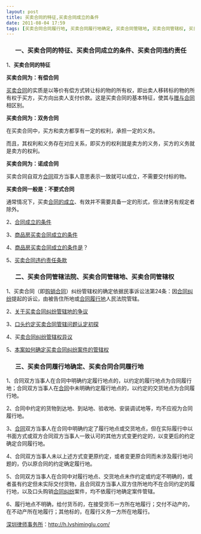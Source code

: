 ```yaml
---
layout: post
title: 买卖合同的特征,买卖合同成立的条件
date: 2011-08-04 17:59
tags: [买卖合同合同履行地, 买卖合同履行地确定, 买卖合同管辖地, 买卖合同管辖权, 买卖合同管辖法院, 买卖合同违约责任, 合同案件, 深圳合同纠纷律师]
---
```

<ol>
<h3>一、买卖合同的特征、买卖合同成立的条件、买卖合同违约责任</h3>
</ol>
1、<strong>买卖合同的特征</strong>

<strong>买卖合同为：有偿合同</strong>

<a href="http://h.lvshiminglu.com/law/760.html" target="_blank">买卖合同</a>的实质是以等价有偿方式转让标的物的所有权，即出卖人移转标的物的所有权于买方，买方向出卖人支付价款。这是买卖合同的基本特征，使其与<a href="http://h.lvshiminglu.com/law/146.html" target="_blank">赠与合同</a>相区别。

<strong>买卖合同为：双务合同</strong>

在买卖合同中，买方和卖方都享有一定的权利，承担一定的义务。

而且，其权利和义务存在对应关系，即买方的权利就是卖方的义务，买方的义务就是卖方的权利。

<strong>买卖合同为：诺成合同</strong>

买卖合同自双方<a href="http://h.lvshiminglu.com/law/category/contract" target="_blank">合同</a>双方当事人意思表示一致就可以成立，不需要交付标的物。

<strong>买卖合同一般是：不要式合同</strong>

通常情况下，买卖<a href="http://h.lvshiminglu.com/law/696.html" target="_blank">合同的成立</a>、有效并不需要具备一定的形式，但法律另有规定者除外。

2、<a href="http://h.lvshiminglu.com/law/tag/%E5%90%88%E5%90%8C%E6%88%90%E7%AB%8B%E7%9A%84%E6%9D%A1%E4%BB%B6" target="_blank">合同成立的条件</a>

3、<a href="http://zhidao.baidu.com/question/298653468.html" target="_blank">商品房买卖合同成立的条件</a>

4、<a href="http://blog.sina.com.cn/s/blog_50fc09d901009zr3.html" target="_blank">商品房买卖合同成立的条件是</a>？

5、<a href="http://www.lvshi100.net/news.php?NewsID=21678" target="_blank">买卖合同违约责任条款</a>
<ol>
<h3>二、买卖合同管辖法院、买卖合同管辖地、买卖合同管辖权</h3>
</ol>
1、买卖合同（即<a href="http://h.lvshiminglu.com/law/tag/%E4%BA%A7%E5%93%81%E8%B4%AD%E9%94%80%E5%90%88%E5%90%8C%E6%A0%B7%E6%9C%AC" target="_blank">购销合同</a>）纠纷管辖权的确定依据民事诉讼法第24条：因<a href="http://h.lvshiminglu.com/law/tag/%e5%90%88%e5%90%8c%e7%ba%a0%e7%ba%b7" target="_blank">合同纠纷</a>提起的诉讼，由被告住所地或<a href="http://h.lvshiminglu.com/law/tag/%E5%90%88%E5%90%8C%E5%B1%A5%E8%A1%8C%E5%9C%B0%E7%9A%84%E7%A1%AE%E5%AE%9A" target="_blank">合同履行地</a>人民法院管辖。

2、<a href="http://www.xslawfirm.com/ShowArticle.shtml?ID=20081127931341365.htm" target="_blank">关于买卖合同纠纷管辖地的争议</a>

3、<a href="http://www.jsfy.gov.cn/llyj/gdjc/2010/04/22153329127.html" target="_blank">口头约定买卖合同管辖问题认定初探</a>

4、买<a href="http://www.58.com/laodonghetongfa/hetongjiufen/20110316/10271.html" target="_blank">卖合同纠纷管辖权异议</a>

5、<a href="http://www.chinacourt.org/public/detail.php?id=121162" target="_blank">本案如何确定买卖合同纠纷案件的管辖权</a>
<ol>
<h3>三、买卖合同履行地确定、买卖合同合同履行地</h3>
</ol>
1、合同双方当事人在合同中明确约定履行地点的，以约定的履行地点为合同履行地；合同双方当事人在<a href="http://h.lvshiminglu.com/law/tag/%e5%90%88%e5%90%8c%e6%b3%95" target="_blank">合同</a>中未明确约定履行地点的，以约定的交货地点为合同履行地。

2、合同中约定的货物到达地、到站地、验收地、安装调试地等，均不应视为合同履行地。

3、<a href="http://h.lvshiminglu.com/law/tag/%e5%90%88%e5%90%8c%e5%be%8b%e5%b8%88" target="_blank">合同</a>双方当事人在合同中明确约定了履行地点或交货地点，但在实际履行中以书面方式或双方合同双方当事人一致认可的其他方式变更约定的，以变更后的约定确定合同履行地。

4、合同双方当事人未以上述方式变更原约定，或者变更原合同而未涉及履行地问题的，仍以原合同的约定确定履行地。

5、合同双方当事人在合同中对履行地点、交货地点未作约定或约定不明确的，或者虽有约定但未实际交付货物，且合同双方当事人双方住所地均不在合同约定的履行地，以及口头购销<a href="http://h.lvshiminglu.com/law/tag/%e5%90%88%e5%90%8c%e7%ba%a0%e7%ba%b7" target="_blank">合同纠纷</a>案件，均不依履行地确定案件管辖。

6、履行地点不明确，给付货币的，在接受货币一方所在地履行；交付不动产的，在不动产所在地履行；其他标的，在履行义务一方所在地履行。

<a href="http://h.lvshiminglu.com/">深圳律师事务所</a>：<a href="http://h.lvshiminglu.com/">http://h.lvshiminglu.com/</a>

